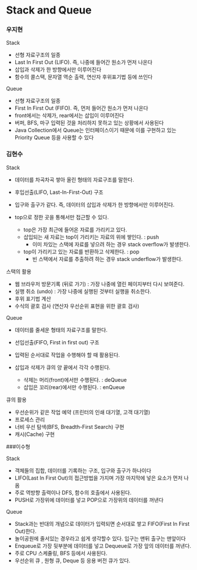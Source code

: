 # Stack and Queue

### 우지현

Stack

- 선형 자료구조의 일종
- Last In First Out (LIFO). 즉, 나중에 들어간 원소가 먼저 나온다
- 삽입과 삭제가 한 방향에서만 이루어진다
- 함수의 콜스택, 문자열 역순 출력, 연산자 후위표기법 등에 쓰인다

Queue

- 선형 자료구조의 일종
- First In First Out (FIFO). 즉, 먼저 들어간 원소가 먼저 나온다
- front에서는 삭제가, rear에서는 삽입이 이루어진다
- 버퍼, BFS, 마구 입력된 것을 처리하지 못하고 있는 상황에서 사용된다
- Java Collection에서 Queue는 인터페이스이기 때문에 이를 구현하고 있는 Priority Queue 등을 사용할 수 있다


### 김현수

Stack
- 데이터를 차곡차곡 쌓아 올린 형태의 자료구조를 말한다.
- 후입선출(LIFO, Last-In-First-Out) 구조
- 입구와 출구가 같다. 즉, 데이터의 삽입과 삭제가 한 방향에서만 이루어진다.

- top으로 정한 곳을 통해서만 접근할 수 있다.
  - top은 가장 최근에 들어온 자료를 가리키고 있다.
  - 삽입되는 새 자료는 top이 가리키는 자료의 위에 쌓인다. : push
    - 이미 차있는 스택에 자료를 넣으려 하는 경우 stack overflow가 발생한다.
  - top이 가리키고 있는 자료를 반환하고 삭제한다. : pop
    - 빈 스택에서 자료를 추출하려 하는 경우 stack underflow가 발생한다.

스택의 활용
- 웹 브라우저 방문기록 (뒤로 가기) : 가장 나중에 열린 페이지부터 다시 보여준다.
- 실행 취소 (undo) : 가장 나중에 실행된 것부터 실행을 취소한다.
- 후위 표기법 계산
- 수식의 괄호 검사 (연산자 우선순위 표현을 위한 괄호 검사)

Queue
- 데이터를 줄세운 형태의 자료구조를 말한다.
- 선입선출(FIFO, First in first out) 구조
- 입력된 순서대로 작업을 수행해야 할 때 활용된다.

- 삽입과 삭제가 큐의 양 끝에서 각각 수행된다.
  - 삭제는 머리(front)에서만 수행된다. : deQueue
  - 삽입은 꼬리(rear)에서만 수행된다. : enQueue

큐의 활용
- 우선순위가 같은 작업 예약 (프린터의 인쇄 대기열, 고객 대기열)
- 프로세스 관리
- 너비 우선 탐색(BFS, Breadth-First Search) 구현
- 캐시(Cache) 구현

###이수형

Stack
- 객체들의 집합, 데이터를 기록하는 구조, 입구와 출구가 하나이다
- LIFO(Last In First Out)의 접근방법을 가지며 가장 마지막에 넣은 요소가 먼저 나옴
- 주로 역방향 출력이나  DFS,  함수의 호출에서 사용된다.
- PUSH로 가장위에 데이터를 넣고 POP으로 가장위의 데이터를 꺼낸다

Queue
- Stack과는 반대의 개념으로 데이터가 입력되면 순서대로 쌓고 FIFO(First In First Out)한다.
- 놀이공원에 줄서있는 경우라고 쉽게 생각할수 있다. 입구는 맨뒤 출구는 맨앞이다
-  Enqueue로 가장 뒷부분에 데이터를 넣고 Dequeue로 가장 앞의 데이터를 꺼낸다.
- 주로 CPU 스케쥴링, BFS 등에서 사용된다.
- 우선순위 큐 , 원형 큐, Deque 등 응용 버전 큐가 있다.
